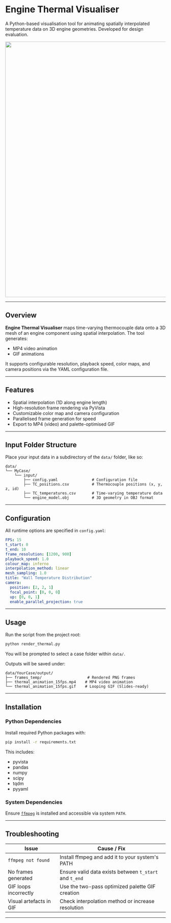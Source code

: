 # Engine Thermal Visualiser

A Python-based visualisation tool for animating spatially interpolated temperature data on 3D engine geometries. Developed for design evaluation.

<p align="center">
  <img src="assets/demo_15fps.gif" width="800" />
</p>



---

## Overview

**Engine Thermal Visualiser** maps time-varying thermocouple data onto a 3D mesh of an engine component using spatial interpolation. The tool generates:
- MP4 video animation  
- GIF animations  

It supports configurable resolution, playback speed, color maps, and camera positions via the YAML configuration file.

---

## Features

- Spatial interpolation (1D along engine length)
- High-resolution frame rendering via PyVista
- Customizable color map and camera configuration
- Parallelised frame generation for speed
- Export to MP4 (video) and palette-optimised GIF

---

## Input Folder Structure

Place your input data in a subdirectory of the `data/` folder, like so:

```
data/
└── MyCase/
    └── input/
        ├── config.yaml               # Configuration file
        ├── TC_positions.csv          # Thermocouple positions (x, y, z, id)
        ├── TC_temperatures.csv       # Time-varying temperature data
        └── engine_model.obj          # 3D geometry in OBJ format
```

---

## Configuration

All runtime options are specified in `config.yaml`:

```yaml
FPS: 15
t_start: 0
t_end: 10
frame_resolution: [1200, 900]
playback_speed: 1.0
colour_map: inferno
interpolation_method: linear
mesh_sampling: 1.0
title: "Wall Temperature Distribution"
camera:
  position: [2, 2, 1]
  focal_point: [0, 0, 0]
  up: [0, 0, 1]
  enable_parallel_projection: true
```

---

## Usage

Run the script from the project root:

```bash
python render_thermal.py
```

You will be prompted to select a case folder within `data/`.

Outputs will be saved under:

```
data/YourCase/output/
├── frames_temp/                    # Rendered PNG frames
├── thermal_animation_15fps.mp4    # MP4 video animation
└── thermal_animation_15fps.gif    # Looping GIF (Slides-ready)
```

---

## Installation

### Python Dependencies

Install required Python packages with:

```bash
pip install -r requirements.txt
```

This includes:
- pyvista
- pandas
- numpy
- scipy
- tqdm
- pyyaml

### System Dependencies

Ensure [`ffmpeg`](https://ffmpeg.org/download.html) is installed and accessible via system `PATH`.

---

## Troubleshooting

| Issue                                | Cause / Fix                                              |
|-------------------------------------|-----------------------------------------------------------|
| `ffmpeg not found`                  | Install ffmpeg and add it to your system's PATH          |
| No frames generated                 | Ensure valid data exists between `t_start` and `t_end`   |
| GIF loops incorrectly               | Use the two-pass optimized palette GIF creation          |
| Visual artefacts in GIF             | Check interpolation method or increase resolution        |

---